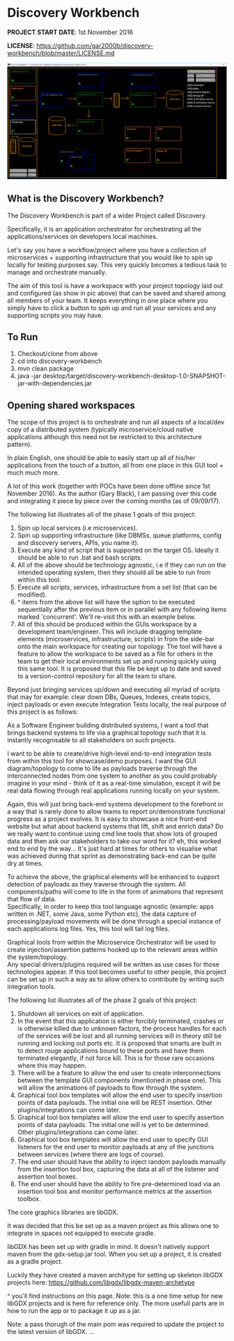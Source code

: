 # Discovery Workbench

**PROJECT START DATE**: 1st November 2016

**LICENSE**: https://github.com/gar2000b/discovery-workbench/blob/master/LICENSE.md

![alt text](https://raw.githubusercontent.com/gar2000b/discovery-workbench/master/images/social-insurance-workflow-service.png "Social Insurance Workflow")

## What is the Discovery Workbench?

The Discovery Workbench is part of a wider Project called Discovery.

Specifically, it is an application orchestrator for orchestrating all the applications/services on developers local machines.

Let's say you have a workflow/project where you have a collection of microservices + supporting infrastructure that you would like to spin up locally for testing purposes say. This very quickly becomes a tedious task to manage and orchestrate manually.

The aim of this tool is have a workspace with your project topology laid out and configured (as show in pic above) that can be saved and shared among all members of your team. It keeps everything in one place where you simply have to click a button to spin up and run all your services and any supporting scripts you may have.

## To Run

1. Checkout/clone from above  
2. cd into discovery-workbench  
3. mvn clean package  
4. java -jar desktop/target/discovery-workbench-desktop-1.0-SNAPSHOT-jar-with-dependencies.jar  

## Opening shared workspaces



The scope of this project is to orchestrate and run all aspects of a local/dev copy of a distributed system (typically microservice/cloud native applications although this need not be restricted to this architecture pattern).

In plain English, one should be able to easily start up all of his/her applications from the touch of a button, all from one place in this GUI tool + much much more.

A lot of this work (together with POCs have been done offline since 1st November 2016). As the author (Gary Black), I am passing over this code and integrating it piece by piece over the coming months (as of 09/09/17).

The following list illustrates all of the phase 1 goals of this project:

1. Spin up local services (i.e microservices).  
2. Spin up supporting infrastructure (like DBMSs, queue platforms, config and discovery servers, APIs, you name it).  
3. Execute any kind of script that is supported on the target OS. Ideally it should be able to run .bat and bash scripts.  
4. All of the above should be technology agnostic, i.e if they can run on the intended operating system, then they should all be able to run from within this tool.  
5. Execute all scripts, services, infrastructure from a set list (that can be modified).  
6. ^ items from the above list will have the option to be executed sequentially after the previous item or in parallel with any following items marked 'concurrent'. We'll re-visit this with an example below.  
7. All of this should be produced within the GUIs workspace by a development team/engineer. This will include dragging template elements (microservices, infrastructure, scripts) in from the side-bar onto the main workspace for creating our topology. The tool will have a feature to allow the workspace to be saved as a file for others in the team to get their local environments set up and running quickly using this same tool. It is proposed that this file be kept up to date and saved to a version-control repository for all the team to share.

Beyond just bringing services up/down and executing all myriad of scripts that may for example: clear down DBs, Queues, Indexes, create topics, inject payloads or even execute Integration Tests locally, the real purpose of this project is as follows:

As a Software Engineer building distributed systems, I want a tool that brings backend systems to life via a graphical topology such that it is instantly recognisable to all stakeholders on such projects.

I want to be able to create/drive high-level end-to-end integration tests from within this tool for showcase/demo purposes. I want the GUI diagram/topology to come to life as payloads traverse through the interconnected nodes from one system to another as you could probably imagine in your mind - think of it as a real-time simulation, except it will be real data flowing through real applications running locally on your system.

Again, this will just bring back-end systems development to the forefront in a way that is rarely done to allow teams to report on/demonstrate functional progress as a project evolves.  It is easy to showcase a nice front-end website but what about backend systems that lift, shift and enrich data? Do we really want to continue using cmd line tools that show lots of grouped data and then ask our stakeholders to take our word for it? eh, this worked end to end by the way... It's just hard at times for others to visualise what was achieved during that sprint as demonstrating back-end can be quite dry at times.

To achieve the above, the graphical elements will be enhanced to support detection of payloads as they traverse through the system. All components/paths will come to life in the form of animations that represent that flow of data.  
Specifically, in order to keep this tool language agnostic (example: apps written in .NET, some Java, some Python etc), the data capture of processing/payload movements will be done through a special instance of each applications log files. Yes, this tool will tail log files.

Graphical tools from within the Microservice Orchestrator will be used to create injection/assertion patterns hooked up to the relevant areas within the system/topology.  
Any special drivers/plugins required will be written as use cases for those technologies appear. If this tool becomes useful to other people, this project can be set up in such a way as to allow others to contribute by writing such integration tools.

The following list illustrates all of the phase 2 goals of this project:

1. Shutdown all services on exit of application.  
2. In the event that this application is either forcibly terminated, crashes or is otherwise killed due to unknown factors, the process handles for each of the services will be lost and all running services will in theory still be running and locking out ports etc. It is proposed that smarts are built in to detect rouge applications bound to these ports and have them terminated elegantly, if not force kill. This is for those rare occasions where this may happen.  
3. There will be a feature to allow the end user to create interconnections between the template GUI components (mentioned in phase one). This will allow the animations of payloads to flow through the system.  
3. Graphical tool box templates will allow the end user to specify insertion points of data payloads. The initial one will be REST insertion. Other plugins/integrations can come later.  
4. Graphical tool box templates will allow the end user to specify assertion points of data payloads. The initial one will is yet to be determined. Other plugins/integrations can come later.  
5. Graphical tool box templates will allow the end user to specify GUI listeners for the end user to monitor payloads at any of the junctions between services (where there are logs of course).  
6. The end user should have the ability to inject random payloads manually from the insertion tool box, capturing the data at all of the listener and assertion tool boxes.  
7. The end user should have the ability to fire pre-determined load via an insertion tool box and monitor performance metrics at the assertion toolbox.

The core graphics libraries are libGDX.

It was decided that this be set up as a maven project as this allows one to integrate in spaces not equipped to execute gradle.

libGDX has been set up with gradle in mind. It doesn't natively support maven from the gdx-setup.jar tool. When you set up a project, it is created as a gradle project.

Luckily they have created a maven architype for setting up skeleton libGDX projects here: https://github.com/libgdx/libgdx-maven-archetype

^ you'll find instructions on this page. Note: this is a one time setup for new libGDX projects and is here for reference only. The more usefull parts are in how to run the app or to package it up as a jar.

Note: a pass thorugh of the main pom was required to update the project to the latest version of libGDX.
...

